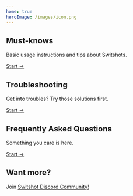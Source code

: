 ```yaml
---
home: true
heroImage: /images/icon.png
---
```


## Must-knows
Basic usage instructions and tips about Switshots.

[Start →](/basic/transfer.md)

## Troubleshooting
Get into troubles? Try those solutions first.

[Start →](/troubleshooting/cannot-connect-to-switch.md)

## Frequently Asked Questions
Something you care is here.

[Start →](/qna/)

## Want more?
Join [Switshot Discord Community!](https://discord.gg/zeT2nnGvAA)